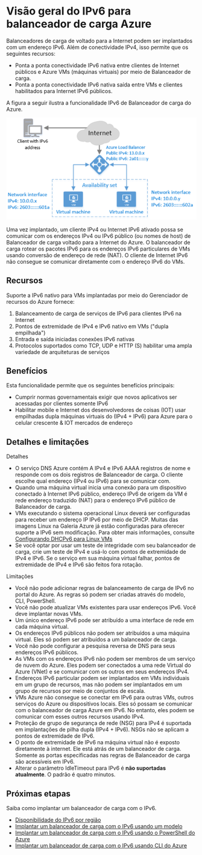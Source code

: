 <properties
    pageTitle="Visão geral do IPv6 para balanceador de carga Azure | Microsoft Azure"
    description="Noções básicas sobre o suporte a IPv6 balanceador de carga do Azure e VMs balanceamento de carga."
    services="load-balancer"
    documentationCenter="na"
    authors="sdwheeler"
    manager="carmonm"
    editor=""
    keywords="IPv6, balanceador de carga azure, pilha dupla, ip público, ipv6 nativo, mobile, iot"
/>
<tags
    ms.service="load-balancer"
    ms.devlang="na"
    ms.topic="article"
    ms.tgt_pltfrm="na"
    ms.workload="infrastructure-services"
    ms.date="09/14/2016"
    ms.author="sewhee"
/>

# <a name="overview-of-ipv6-for-azure-load-balancer"></a>Visão geral do IPv6 para balanceador de carga Azure

Balanceadores de carga de voltado para a Internet podem ser implantados com um endereço IPv6. Além de conectividade IPv4, isso permite que os seguintes recursos:

* Ponta a ponta conectividade IPv6 nativa entre clientes de Internet públicos e Azure VMs (máquinas virtuais) por meio de Balanceador de carga.
* Ponta a ponta conectividade IPv6 nativa saída entre VMs e clientes habilitados para Internet IPv6 públicos.

A figura a seguir ilustra a funcionalidade IPv6 de Balanceador de carga do Azure.

![Balanceador de carga Azure com o IPv6](./media/load-balancer-ipv6-overview/load-balancer-ipv6.png)

Uma vez implantado, um cliente IPv4 ou Internet IPv6 ativado possa se comunicar com os endereços IPv4 ou IPv6 público (ou nomes de host) de Balanceador de carga voltado para a Internet do Azure. O balanceador de carga rotear os pacotes IPv6 para os endereços IPv6 particulares de VMs usando conversão de endereço de rede (NAT). O cliente de Internet IPv6 não consegue se comunicar diretamente com o endereço IPv6 do VMs.

## <a name="features"></a>Recursos

Suporte a IPv6 nativo para VMs implantadas por meio do Gerenciador de recursos do Azure fornece:

1. Balanceamento de carga de serviços de IPv6 para clientes IPv6 na Internet
2. Pontos de extremidade de IPv4 e IPv6 nativo em VMs ("dupla empilhada")
3. Entrada e saída iniciadas conexões IPv6 nativas
4. Protocolos suportados como TCP, UDP e HTTP (S) habilitar uma ampla variedade de arquiteturas de serviços

## <a name="benefits"></a>Benefícios

Esta funcionalidade permite que os seguintes benefícios principais:

* Cumprir normas governamentais exigir que novos aplicativos ser acessadas por clientes somente IPv6
* Habilitar mobile e Internet dos desenvolvedores de coisas (IOT) usar empilhadas dupla máquinas virtuais do (IPv4 + IPv6) para Azure para o celular crescente & IOT mercados de endereço

## <a name="details-and-limitations"></a>Detalhes e limitações

Detalhes

* O serviço DNS Azure contém A IPv4 e IPv6 AAAA registros de nome e responde com os dois registros de Balanceador de carga. O cliente escolhe qual endereço (IPv4 ou IPv6) para se comunicar com.
* Quando uma máquina virtual inicia uma conexão para um dispositivo conectado à Internet IPv6 público, endereço IPv6 de origem da VM é rede endereço traduzido (NAT) para o endereço IPv6 público de Balanceador de carga.
* VMs executando o sistema operacional Linux deverá ser configuradas para receber um endereço IP IPv6 por meio de DHCP. Muitas das imagens Linux na Galeria Azure já estão configuradas para oferecer suporte a IPv6 sem modificação. Para obter mais informações, consulte [Configurando DHCPv6 para Linux VMs](load-balancer-ipv6-for-linux.md)
* Se você optar por usar um teste de integridade com seu balanceador de carga, crie um teste de IPv4 e usá-lo com pontos de extremidade de IPv4 e IPv6. Se o serviço em sua máquina virtual falhar, pontos de extremidade de IPv4 e IPv6 são feitos fora rotação.

Limitações

* Você não pode adicionar regras de balanceamento de carga de IPv6 no portal do Azure. As regras só podem ser criadas através do modelo, CLI, PowerShell.
* Você não pode atualizar VMs existentes para usar endereços IPv6. Você deve implantar novas VMs.
* Um único endereço IPv6 pode ser atribuído a uma interface de rede em cada máquina virtual.
* Os endereços IPv6 públicos não podem ser atribuídos a uma máquina virtual. Eles só podem ser atribuídos a um balanceador de carga.
* Você não pode configurar a pesquisa reversa de DNS para seus endereços IPv6 públicos.
* As VMs com os endereços IPv6 não podem ser membros de um serviço de nuvem do Azure. Eles podem ser conectados a uma rede Virtual do Azure (VNet) e se comunicar com os outros em seus endereços IPv4.
* Endereços IPv6 particular podem ser implantados em VMs individuais em um grupo de recursos, mas não podem ser implantados em um grupo de recursos por meio de conjuntos de escala.
* VMs Azure não consegue se conectar em IPv6 para outras VMs, outros serviços do Azure ou dispositivos locais. Eles só possam se comunicar com o balanceador de carga Azure em IPv6. No entanto, eles podem se comunicar com esses outros recursos usando IPv4.
* Proteção de grupo de segurança de rede (NSG) para IPv4 é suportada em implantações de pilha dupla (IPv4 + IPv6). NSGs não se aplicam a pontos de extremidade de IPv6.
* O ponto de extremidade de IPv6 na máquina virtual não é exposto diretamente à internet. Ele está atrás de um balanceador de carga. Somente as portas especificadas nas regras de Balanceador de carga são acessíveis em IPv6.
* Alterar o parâmetro IdleTimeout para IPv6 é **não suportadas atualmente**. O padrão é quatro minutos.

## <a name="next-steps"></a>Próximas etapas

Saiba como implantar um balanceador de carga com o IPv6.

* [Disponibilidade do IPv6 por região](https://go.microsoft.com/fwlink/?linkid=828357)
* [Implantar um balanceador de carga com o IPv6 usando um modelo](load-balancer-ipv6-internet-template.md)
* [Implantar um balanceador de carga com o IPv6 usando o PowerShell do Azure](load-balancer-ipv6-internet-ps.md)
* [Implantar um balanceador de carga com o IPv6 usando CLI do Azure](load-balancer-ipv6-internet-cli.md)
